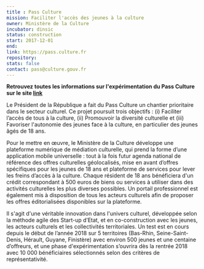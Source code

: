 ```yaml
---
title : Pass Culture
mission: Faciliter l'accès des jeunes à la culture
owner: Ministère de la Culture
incubator: dinsic
status: construction
start: 2017-12-01
end:
link: https://pass.culture.fr
repository:
stats: false
contact: pass@culture.gouv.fr
---
```


**Retrouvez toutes les informations sur l'expérimentation du Pass Culture sur le site [link](https://pass.culture.fr)**

Le Président de la République a fait du Pass Culture un chantier prioritaire dans le secteur culturel. Ce projet poursuit trois objectifs : (i) Faciliter l’accès de tous à la culture, (ii) Promouvoir la diversité culturelle et (iii) Favoriser l'autonomie des jeunes face à la culture, en particulier des jeunes âgés de 18 ans.

Pour le mettre en œuvre, le Ministère de la Culture développe une plateforme numérique de médiation culturelle, qui prend la forme d’une application mobile universelle : tout à la fois futur agenda national de référence des offres culturelles géolocalisés, mise en avant d’offres spécifiques pour les jeunes de 18 ans et plateforme de services pour lever les freins d’accès à la culture. Chaque résident de 18 ans bénéficiera d'un crédit correspondant à 500 euros de biens ou services à utiliser dans des activités culturelles les plus diverses possibles. Un portail professionnel est également mis à disposition de tous les acteurs culturels afin de proposer les offres éditorialisées disponibles sur la plateforme.

Il s'agit d'une véritable innovation dans l'univers culturel, développée selon la méthode agile des Start-up d’Etat, et en co-construction avec les jeunes, les acteurs culturels et les collectivités territoriales. Un test est en cours depuis le début de l’année 2018 sur 5 territoires (Bas-Rhin, Seine-Saint-Denis, Hérault, Guyane, Finistère) avec environ 500 jeunes et une centaine d’offreurs, et une phase d'expérimentation s’ouvrira dès la rentrée 2018 avec 10 000 bénéficiaires sélectionnés selon des critères de représentativité. 
